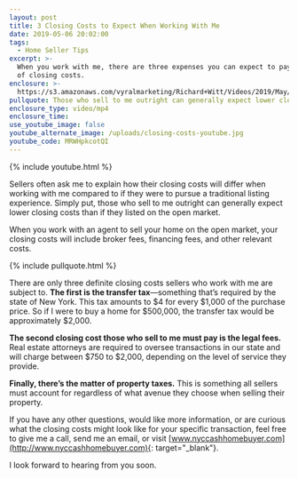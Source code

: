 ```yaml
---
layout: post
title: 3 Closing Costs to Expect When Working With Me
date: 2019-05-06 20:02:00
tags:
  - Home Seller Tips
excerpt: >-
  When you work with me, there are three expenses you can expect to pay in terms
  of closing costs.
enclosure: >-
  https://s3.amazonaws.com/vyralmarketing/Richard+Witt/Videos/2019/May/NYC+Cash+Home+Buyer-+3+Closing+Costs+to+Expect+When+Working+With+Me.mp4
pullquote: Those who sell to me outright can generally expect lower closing costs.
enclosure_type: video/mp4
enclosure_time:
use_youtube_image: false
youtube_alternate_image: /uploads/closing-costs-youtube.jpg
youtube_code: MRWHpkcotQI
---
```


{% include youtube.html %}

Sellers often ask me to explain how their closing costs will differ when working with me compared to if they were to pursue a traditional listing experience. Simply put, those who sell to me outright can generally expect lower closing costs than if they listed on the open market.

When you work with an agent to sell your home on the open market, your closing costs will include broker fees, financing fees, and other relevant costs.&nbsp;

{% include pullquote.html %}

There are only three definite closing costs sellers who work with me are subject to. **The first is the transfer tax**—something that’s required by the state of New York. This tax amounts to $4 for every $1,000 of the purchase price. So if I were to buy a home for $500,000, the transfer tax would be approximately $2,000.&nbsp;

**The second closing cost those who sell to me must pay is the legal fees.** Real estate attorneys are required to oversee transactions in our state and will charge between $750 to $2,000, depending on the level of service they provide.

**Finally, there’s the matter of property taxes.** This is something all sellers must account for regardless of what avenue they choose when selling their property.&nbsp;

If you have any other questions, would like more information, or are curious what the closing costs might look like for your specific transaction, feel free to give me a call, send me an email, or visit [www.nyccashhomebuyer.com](http://www.nyccashhomebuyer.com){: target="_blank"}.

I look forward to hearing from you soon.